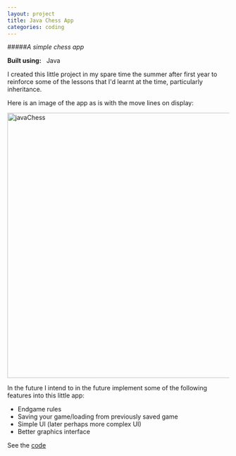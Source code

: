 ```yaml
---
layout: project
title: Java Chess App
categories: coding
---
```


#####*A simple chess app*

<p><strong>Built using:</strong>&nbsp;&nbsp;<span title="Java" class="pict-prog-java icon-2x"> </span>Java</p>



I created this little project in my spare time the summer after first year to reinforce some of the lessons that I'd learnt at the time, particularly inheritance.   

<!-- abridge -->

Here is an image of the app as is with the move lines on display:   

<a href="http://www.flickr.com/photos/97299680@N08/9003084472/" title="javaChess by martingingras, on Flickr"><img src="http://farm4.staticflickr.com/3825/9003084472_c394a63285_z.jpg" width="603" height="601" alt="javaChess"></a>   

In the future I intend to in the future implement some of the following features into this little app:

- Endgame rules
- Saving your game/loading from previously saved game
- Simple UI (later perhaps more complex UI)
- Better graphics interface

See the [code](http://github.com/mgingras/javaChess)